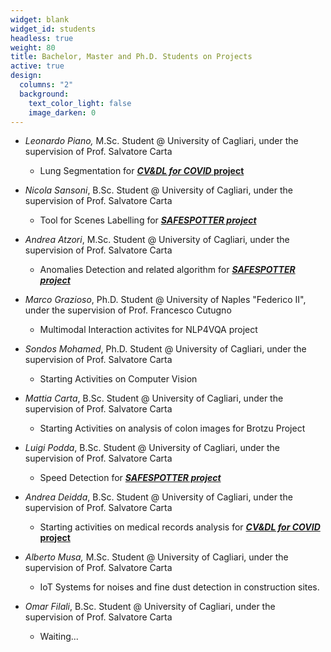 ```yaml
---
widget: blank
widget_id: students
headless: true
weight: 80
title: Bachelor, Master and Ph.D. Students on Projects
active: true
design:
  columns: "2"
  background:
    text_color_light: false
    image_darken: 0
---
```

* *Leonardo Piano,* M.Sc. Student @ University of Cagliari, under the supervision of Prof. Salvatore Carta

  * Lung Segmentation for **[*CV&DL for COVID* project](https://www.silviobarra.com/project/cv-dl-for-covid-research-project/)**
* *Nicola Sansoni*, B.Sc. Student @ University of Cagliari, under the supervision of Prof. Salvatore Carta

  * Tool for Scenes Labelling for ***[SAFESPOTTER project](https://www.silviobarra.com/project/safespotter-ai-e-smart-cities-per-il-comune-di-monserrato/)***
* *Andrea Atzori*, M.Sc. Student @ University of Cagliari, under the supervision of Prof. Salvatore Carta

  * Anomalies Detection and related algorithm for ***[SAFESPOTTER project](https://www.silviobarra.com/project/safespotter-ai-e-smart-cities-per-il-comune-di-monserrato/)***
* *Marco Grazioso*, Ph.D. Student @ University of Naples "Federico II", under the supervision of Prof. Francesco Cutugno

  * Multimodal Interaction activites for NLP4VQA project
* *Sondos Mohamed*, Ph.D. Student @ University of Cagliari, under the supervision of Prof. Salvatore Carta

  * Starting Activities on Computer Vision
* *Mattia Carta*, B.Sc. Student @ University of Cagliari, under the supervision of Prof. Salvatore Carta

  * Starting Activities on analysis of colon images for Brotzu Project
* *Luigi Podda*, B.Sc. Student @ University of Cagliari, under the supervision of Prof. Salvatore Carta

  * Speed Detection for ***[SAFESPOTTER project](https://www.silviobarra.com/project/safespotter-ai-e-smart-cities-per-il-comune-di-monserrato/)***
* *Andrea Deidda*, B.Sc. Student @ University of Cagliari, under the supervision of Prof. Salvatore Carta

  * Starting activities on medical records analysis for **[*CV&DL for COVID* project](https://www.silviobarra.com/project/cv-dl-for-covid-research-project/)**
* *Alberto Musa,* M.Sc. Student @ University of Cagliari, under the supervision of Prof. Salvatore Carta

  * IoT Systems for noises and fine dust detection in construction sites.
* *Omar Filali*, B.Sc. Student @ University of Cagliari, under the supervision of Prof. Salvatore Carta 

  * Waiting...